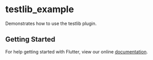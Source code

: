 # testlib_example

Demonstrates how to use the testlib plugin.

## Getting Started

For help getting started with Flutter, view our online
[documentation](https://flutter.io/).
